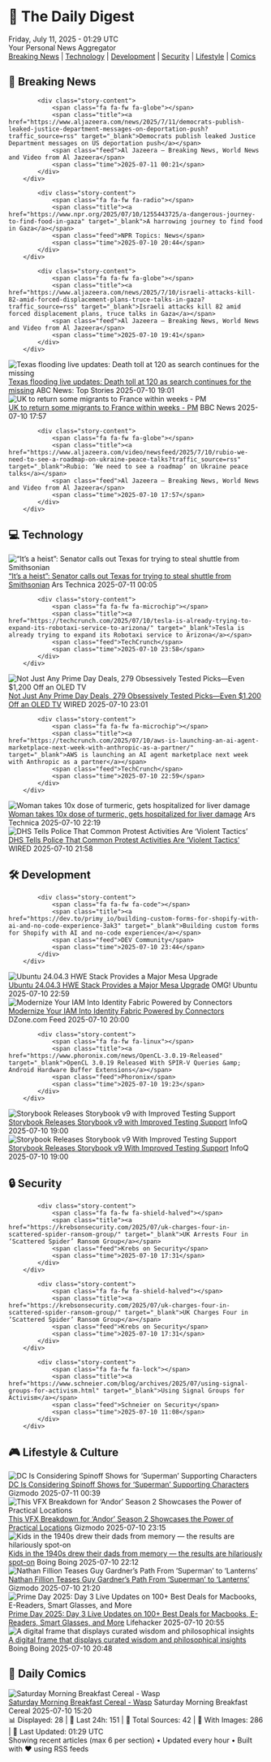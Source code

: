 <!-- Processing 54 RSS feeds at 2025-07-11 01:29:31 UTC -->
<!-- Processing: XKCD -->
<!-- Processing: Penny Arcade -->
<!-- Processing: Garfield -->
<!-- Processing: CNN Top Stories -->
<!-- Processing: CNN Breaking News -->
<!-- Processing: BBC World News -->
<!-- Processing: BBC Breaking News -->
<!-- Processing: Al Jazeera Breaking News -->
<!-- Processing: Reuters Top News -->
<!-- Processing: Associated Press Breaking -->
<!-- Processing: Sky News World -->
<!-- Processing: Ars Technica -->
<!-- Processing: WIRED -->
<!-- Processing: Slashdot -->
<!-- Processing: Lobsters Python -->
<!-- Processing: StackOverflow Blog -->
<!-- Processing: It's FOSS -->
<!-- Processing: OMG! Ubuntu -->
<!-- Processing: GitLab Blog -->
<!-- Processing: InfoQ -->
<!-- Processing: DZone -->
<!-- Processing: Martin Fowler -->
<!-- Processing: Gizmodo -->
<!-- Processing: Krebs on Security -->
<!-- Generated 7 new posts out of 24 feeds processed -->
<div class="newspaper-header">
    <h1 class="newspaper-title">📰 The Daily Digest</h1>
    <div class="newspaper-date">Friday, July 11, 2025 - 01:29 UTC</div>
    <div class="newspaper-subtitle">Your Personal News Aggregator</div>
</div>

<div class="newspaper-nav">
    <a href="#breaking">Breaking News</a> |
    <a href="#tech">Technology</a> |
    <a href="#dev">Development</a> |
    <a href="#security">Security</a> |
    <a href="#lifestyle">Lifestyle</a> |
    <a href="#webcomics">Comics</a>
</div>

<div class="news-section breaking-news" id="breaking">
<h2 class="section-header">🚨 Breaking News</h2>
<div class="stories-container">
<div class="story">
            
            <div class="story-content">
                <span class="fa fa-fw fa-globe"></span>
                <span class="title"><a href="https://www.aljazeera.com/news/2025/7/11/democrats-publish-leaked-justice-department-messages-on-deportation-push?traffic_source=rss" target="_blank">Democrats publish leaked Justice Department messages on US deportation push</a></span>
                <span class="feed">Al Jazeera – Breaking News, World News and Video from Al Jazeera</span>
                <span class="time">2025-07-11 00:21</span>
            </div>
        </div>
<div class="story">
            
            <div class="story-content">
                <span class="fa fa-fw fa-radio"></span>
                <span class="title"><a href="https://www.npr.org/2025/07/10/1255443725/a-dangerous-journey-to-find-food-in-gaza" target="_blank">A harrowing journey to find food in Gaza</a></span>
                <span class="feed">NPR Topics: News</span>
                <span class="time">2025-07-10 20:44</span>
            </div>
        </div>
<div class="story">
            
            <div class="story-content">
                <span class="fa fa-fw fa-globe"></span>
                <span class="title"><a href="https://www.aljazeera.com/news/2025/7/10/israeli-attacks-kill-82-amid-forced-displacement-plans-truce-talks-in-gaza?traffic_source=rss" target="_blank">Israeli attacks kill 82 amid forced displacement plans, truce talks in Gaza</a></span>
                <span class="feed">Al Jazeera – Breaking News, World News and Video from Al Jazeera</span>
                <span class="time">2025-07-10 19:41</span>
            </div>
        </div>
<div class="story">
            <img src="https://s.abcnews.com/images/US/texas-flood-05-ap-jef-250710_1752149690082_hpMain_4x3t_384.jpg" alt="Texas flooding live updates: Death toll at 120 as search continues for the missing" class="story-image" loading="lazy" onerror="this.style.display='none'">
            <div class="story-content">
                <span class="fa fa-fw fa-tv"></span>
                <span class="title"><a href="https://abcnews.go.com/US/live-updates/texas-flooding-updates-13-dead-20-campers-unaccounted/?id=123488468" target="_blank">Texas flooding live updates: Death toll at 120 as search continues for the missing</a></span>
                <span class="feed">ABC News: Top Stories</span>
                <span class="time">2025-07-10 19:01</span>
            </div>
        </div>
<div class="story">
            <img src="https://ichef.bbci.co.uk/ace/standard/240/cpsprodpb/543d/live/52253900-5daa-11f0-960d-e9f1088a89fe.jpg" alt="UK to return some migrants to France within weeks - PM" class="story-image" loading="lazy" onerror="this.style.display='none'">
            <div class="story-content">
                <span class="fa fa-fw fa-flag"></span>
                <span class="title"><a href="https://www.bbc.com/news/articles/c4g2edx410wo" target="_blank">UK to return some migrants to France within weeks - PM</a></span>
                <span class="feed">BBC News</span>
                <span class="time">2025-07-10 17:57</span>
            </div>
        </div>
<div class="story">
            
            <div class="story-content">
                <span class="fa fa-fw fa-globe"></span>
                <span class="title"><a href="https://www.aljazeera.com/video/newsfeed/2025/7/10/rubio-we-need-to-see-a-roadmap-on-ukraine-peace-talks?traffic_source=rss" target="_blank">Rubio: ‘We need to see a roadmap’ on Ukraine peace talks</a></span>
                <span class="feed">Al Jazeera – Breaking News, World News and Video from Al Jazeera</span>
                <span class="time">2025-07-10 17:57</span>
            </div>
        </div>
</div>
</div>
<div class="news-section tech-news" id="tech">
<h2 class="section-header">💻 Technology</h2>
<div class="stories-container">
<div class="story">
            <img src="https://cdn.arstechnica.net/wp-content/uploads/2025/06/news-063025b-lg-500x500.jpg" alt="“It’s a heist”: Senator calls out Texas for trying to steal shuttle from Smithsonian" class="story-image" loading="lazy" onerror="this.style.display='none'">
            <div class="story-content">
                <span class="fa fa-fw fa-cog"></span>
                <span class="title"><a href="https://arstechnica.com/space/2025/07/its-a-heist-senator-calls-out-texas-for-trying-to-steal-shuttle-from-smithsonian/" target="_blank">“It’s a heist”: Senator calls out Texas for trying to steal shuttle from Smithsonian</a></span>
                <span class="feed">Ars Technica</span>
                <span class="time">2025-07-11 00:05</span>
            </div>
        </div>
<div class="story">
            
            <div class="story-content">
                <span class="fa fa-fw fa-microchip"></span>
                <span class="title"><a href="https://techcrunch.com/2025/07/10/tesla-is-already-trying-to-expand-its-robotaxi-service-to-arizona/" target="_blank">Tesla is already trying to expand its Robotaxi service to Arizona</a></span>
                <span class="feed">TechCrunch</span>
                <span class="time">2025-07-10 23:58</span>
            </div>
        </div>
<div class="story">
            <img src="https://media.wired.com/photos/686d4cbdffcb274e31f3ae3f/master/pass/Absolute%20Best%20Deals.png" alt="Not Just Any Prime Day Deals, 279 Obsessively Tested Picks—Even $1,200 Off an OLED TV" class="story-image" loading="lazy" onerror="this.style.display='none'">
            <div class="story-content">
                <span class="fa fa-fw fa-bolt"></span>
                <span class="title"><a href="https://www.wired.com/story/best-amazon-prime-deals-july-2025-2/" target="_blank">Not Just Any Prime Day Deals, 279 Obsessively Tested Picks—Even $1,200 Off an OLED TV</a></span>
                <span class="feed">WIRED</span>
                <span class="time">2025-07-10 23:01</span>
            </div>
        </div>
<div class="story">
            
            <div class="story-content">
                <span class="fa fa-fw fa-microchip"></span>
                <span class="title"><a href="https://techcrunch.com/2025/07/10/aws-is-launching-an-ai-agent-marketplace-next-week-with-anthropic-as-a-partner/" target="_blank">AWS is launching an AI agent marketplace next week with Anthropic as a partner</a></span>
                <span class="feed">TechCrunch</span>
                <span class="time">2025-07-10 22:59</span>
            </div>
        </div>
<div class="story">
            <img src="https://cdn.arstechnica.net/wp-content/uploads/2025/07/GettyImages-2214639013-500x500.jpg" alt="Woman takes 10x dose of turmeric, gets hospitalized for liver damage" class="story-image" loading="lazy" onerror="this.style.display='none'">
            <div class="story-content">
                <span class="fa fa-fw fa-cog"></span>
                <span class="title"><a href="https://arstechnica.com/health/2025/07/woman-takes-10x-dose-of-turmeric-gets-hospitalized-for-liver-damage/" target="_blank">Woman takes 10x dose of turmeric, gets hospitalized for liver damage</a></span>
                <span class="feed">Ars Technica</span>
                <span class="time">2025-07-10 22:19</span>
            </div>
        </div>
<div class="story">
            <img src="https://media.wired.com/photos/685ec03fc55f1273d9de7f01/master/pass/Skateboards-Lasers-ICE-Protestor-Strategic-Weaponry-1-Security.jpg" alt="DHS Tells Police That Common Protest Activities Are ‘Violent Tactics’" class="story-image" loading="lazy" onerror="this.style.display='none'">
            <div class="story-content">
                <span class="fa fa-fw fa-bolt"></span>
                <span class="title"><a href="https://www.wired.com/story/dhs-tells-police-that-common-protest-activities-are-violent-tactics/" target="_blank">DHS Tells Police That Common Protest Activities Are ‘Violent Tactics’</a></span>
                <span class="feed">WIRED</span>
                <span class="time">2025-07-10 21:58</span>
            </div>
        </div>
</div>
</div>
<div class="news-section dev-news" id="dev">
<h2 class="section-header">🛠️ Development</h2>
<div class="stories-container">
<div class="story">
            
            <div class="story-content">
                <span class="fa fa-fw fa-code"></span>
                <span class="title"><a href="https://dev.to/primy_io/building-custom-forms-for-shopify-with-ai-and-no-code-experience-3ak3" target="_blank">Building custom forms for Shopify with AI and no-code experience</a></span>
                <span class="feed">DEV Community</span>
                <span class="time">2025-07-10 23:44</span>
            </div>
        </div>
<div class="story">
            <img src="https://i0.wp.com/www.omgubuntu.co.uk/wp-content/uploads/2024/12/intel-ubuntu.jpg?resize=406%2C232&amp;ssl=1" alt="Ubuntu 24.04.3 HWE Stack Provides a Major Mesa Upgrade" class="story-image" loading="lazy" onerror="this.style.display='none'">
            <div class="story-content">
                <span class="fa fa-fw fa-ubuntu"></span>
                <span class="title"><a href="https://www.omgubuntu.co.uk/2025/07/ubuntu-24-04-3-hwe-new-mesa-kernel-update" target="_blank">Ubuntu 24.04.3 HWE Stack Provides a Major Mesa Upgrade</a></span>
                <span class="feed">OMG! Ubuntu</span>
                <span class="time">2025-07-10 22:59</span>
            </div>
        </div>
<div class="story">
            <img src="https://dz2cdn1.dzone.com/thumbnail?fid=18507136&w=600" alt="Modernize Your IAM Into Identity Fabric Powered by Connectors" class="story-image" loading="lazy" onerror="this.style.display='none'">
            <div class="story-content">
                <span class="fa fa-fw fa-newspaper"></span>
                <span class="title"><a href="https://dzone.com/articles/modern-identity-fabric-iam" target="_blank">Modernize Your IAM Into Identity Fabric Powered by Connectors</a></span>
                <span class="feed">DZone.com Feed</span>
                <span class="time">2025-07-10 20:00</span>
            </div>
        </div>
<div class="story">
            
            <div class="story-content">
                <span class="fa fa-fw fa-linux"></span>
                <span class="title"><a href="https://www.phoronix.com/news/OpenCL-3.0.19-Released" target="_blank">OpenCL 3.0.19 Released With SPIR-V Queries &amp; Android Hardware Buffer Extensions</a></span>
                <span class="feed">Phoronix</span>
                <span class="time">2025-07-10 19:23</span>
            </div>
        </div>
<div class="story">
            <img src="https://res.infoq.com/news/2025/07/storybook-v9-released/en/headerimage/header-storybook-v9-released-1752133540934.jpg" alt="Storybook Releases Storybook v9 with Improved Testing Support" class="story-image" loading="lazy" onerror="this.style.display='none'">
            <div class="story-content">
                <span class="fa fa-fw fa-info-circle"></span>
                <span class="title"><a href="https://www.infoq.com/news/2025/07/storybook-v9-released/?utm_campaign=infoq_content&utm_source=infoq&utm_medium=feed&utm_term=global" target="_blank">Storybook Releases Storybook v9 with Improved Testing Support</a></span>
                <span class="feed">InfoQ</span>
                <span class="time">2025-07-10 19:00</span>
            </div>
        </div>
<div class="story">
            <img src="https://res.infoq.com/news/2025/07/storybook-v9-released/en/headerimage/header-storybook-v9-released-1752133540934.jpg" alt="Storybook Releases Storybook v9 With Improved Testing Support" class="story-image" loading="lazy" onerror="this.style.display='none'">
            <div class="story-content">
                <span class="fa fa-fw fa-info-circle"></span>
                <span class="title"><a href="https://www.infoq.com/news/2025/07/storybook-v9-released/?utm_campaign=infoq_content&utm_source=infoq&utm_medium=feed&utm_term=global" target="_blank">Storybook Releases Storybook v9 With Improved Testing Support</a></span>
                <span class="feed">InfoQ</span>
                <span class="time">2025-07-10 19:00</span>
            </div>
        </div>
</div>
</div>
<div class="news-section security-news" id="security">
<h2 class="section-header">🔒 Security</h2>
<div class="stories-container">
<div class="story">
            
            <div class="story-content">
                <span class="fa fa-fw fa-shield-halved"></span>
                <span class="title"><a href="https://krebsonsecurity.com/2025/07/uk-charges-four-in-scattered-spider-ransom-group/" target="_blank">UK Arrests Four in ‘Scattered Spider’ Ransom Group</a></span>
                <span class="feed">Krebs on Security</span>
                <span class="time">2025-07-10 17:31</span>
            </div>
        </div>
<div class="story">
            
            <div class="story-content">
                <span class="fa fa-fw fa-shield-halved"></span>
                <span class="title"><a href="https://krebsonsecurity.com/2025/07/uk-charges-four-in-scattered-spider-ransom-group/" target="_blank">UK Charges Four in ‘Scattered Spider’ Ransom Group</a></span>
                <span class="feed">Krebs on Security</span>
                <span class="time">2025-07-10 17:31</span>
            </div>
        </div>
<div class="story">
            
            <div class="story-content">
                <span class="fa fa-fw fa-lock"></span>
                <span class="title"><a href="https://www.schneier.com/blog/archives/2025/07/using-signal-groups-for-activism.html" target="_blank">Using Signal Groups for Activism</a></span>
                <span class="feed">Schneier on Security</span>
                <span class="time">2025-07-10 11:08</span>
            </div>
        </div>
</div>
</div>
<div class="news-section lifestyle-news" id="lifestyle">
<h2 class="section-header">🎮 Lifestyle & Culture</h2>
<div class="stories-container">
<div class="story">
            <img src="https://gizmodo.com/app/uploads/2025/07/jimmy-olsen-mr-terrific.jpg" alt="DC Is Considering Spinoff Shows for ‘Superman’ Supporting Characters" class="story-image" loading="lazy" onerror="this.style.display='none'">
            <div class="story-content">
                <span class="fa fa-fw fa-computer"></span>
                <span class="title"><a href="https://gizmodo.com/dc-is-considering-spinoff-shows-for-superman-supporting-characters-2000627876" target="_blank">DC Is Considering Spinoff Shows for ‘Superman’ Supporting Characters</a></span>
                <span class="feed">Gizmodo</span>
                <span class="time">2025-07-11 00:39</span>
            </div>
        </div>
<div class="story">
            <img src="https://gizmodo.com/app/uploads/2025/07/Andor-Lucasfilm-1.jpg" alt="This VFX Breakdown for ‘Andor’ Season 2 Showcases the Power of Practical Locations" class="story-image" loading="lazy" onerror="this.style.display='none'">
            <div class="story-content">
                <span class="fa fa-fw fa-computer"></span>
                <span class="title"><a href="https://gizmodo.com/this-vfx-breakdown-for-andor-season-2-showcases-the-power-of-practical-locations-2000627868" target="_blank">This VFX Breakdown for ‘Andor’ Season 2 Showcases the Power of Practical Locations</a></span>
                <span class="feed">Gizmodo</span>
                <span class="time">2025-07-10 23:15</span>
            </div>
        </div>
<div class="story">
            <img src="https://i0.wp.com/boingboing.net/wp-content/uploads/2025/07/drawing-1.jpg?fit=1200%2C800&amp;quality=60&amp;ssl=1" alt="Kids in the 1940s drew their dads from memory — the results are hilariously spot-on" class="story-image" loading="lazy" onerror="this.style.display='none'">
            <div class="story-content">
                <span class="fa fa-fw fa-arrow-right"></span>
                <span class="title"><a href="https://boingboing.net/2025/07/10/kids-in-the-1940s-drew-their-dads-from-memory-the-results-are-hilariously-spot-on.html" target="_blank">Kids in the 1940s drew their dads from memory — the results are hilariously spot-on</a></span>
                <span class="feed">Boing Boing</span>
                <span class="time">2025-07-10 22:12</span>
            </div>
        </div>
<div class="story">
            <img src="https://gizmodo.com/app/uploads/2025/07/Superman-Green-Lantern-DC-Studios.jpg" alt="Nathan Fillion Teases Guy Gardner’s Path From ‘Superman’ to ‘Lanterns’" class="story-image" loading="lazy" onerror="this.style.display='none'">
            <div class="story-content">
                <span class="fa fa-fw fa-computer"></span>
                <span class="title"><a href="https://gizmodo.com/nathan-fillion-teases-guy-gardners-path-from-superman-to-lanterns-2000627827" target="_blank">Nathan Fillion Teases Guy Gardner’s Path From ‘Superman’ to ‘Lanterns’</a></span>
                <span class="feed">Gizmodo</span>
                <span class="time">2025-07-10 21:20</span>
            </div>
        </div>
<div class="story">
            <img src="https://lifehacker.com/imagery/articles/01JZ65F66VZVV1RGZRGVPCWJS9/hero-image.jpg" alt="Prime Day 2025: Day 3 Live Updates on 100+ Best Deals for Macbooks, E-Readers, Smart Glasses, and More" class="story-image" loading="lazy" onerror="this.style.display='none'">
            <div class="story-content">
                <span class="fa fa-fw fa-life-ring"></span>
                <span class="title"><a href="https://lifehacker.com/money/amazon-prime-day-07-10-2025-live-blog?utm_medium=RSS" target="_blank">Prime Day 2025: Day 3 Live Updates on 100+ Best Deals for Macbooks, E-Readers, Smart Glasses, and More</a></span>
                <span class="feed">Lifehacker</span>
                <span class="time">2025-07-10 20:55</span>
            </div>
        </div>
<div class="story">
            <img src="https://i0.wp.com/boingboing.net/wp-content/uploads/2025/07/hellokittyskull.jpeg?fit=1080%2C810&amp;quality=60&amp;ssl=1" alt="A digital frame that displays curated wisdom and philosophical insights" class="story-image" loading="lazy" onerror="this.style.display='none'">
            <div class="story-content">
                <span class="fa fa-fw fa-arrow-right"></span>
                <span class="title"><a href="https://boingboing.net/2025/07/10/a-digital-frame-that-displays-curated-wisdom-and-philosophical-insights.html" target="_blank">A digital frame that displays curated wisdom and philosophical insights</a></span>
                <span class="feed">Boing Boing</span>
                <span class="time">2025-07-10 20:48</span>
            </div>
        </div>
</div>
</div>
<div class="news-section webcomics-section" id="webcomics">
<h2 class="section-header">🎨 Daily Comics</h2>
<div class="stories-container">
<div class="story">
            <img src="https://www.smbc-comics.com/comics/1751598559-20250710.png" alt="Saturday Morning Breakfast Cereal - Wasp" class="story-image" loading="lazy" onerror="this.style.display='none'">
            <div class="story-content">
                <span class="fa fa-fw fa-smile"></span>
                <span class="title"><a href="https://www.smbc-comics.com/comic/wasp" target="_blank">Saturday Morning Breakfast Cereal - Wasp</a></span>
                <span class="feed">Saturday Morning Breakfast Cereal</span>
                <span class="time">2025-07-10 15:20</span>
            </div>
        </div>
</div>
</div>

<div class="newspaper-footer">
    <div class="stats">
        📊 Displayed: 28 | 📅 Last 24h: 151 | 📡 Total Sources: 42 | 📸 With Images: 286 |
        🔄 Last Updated: 01:29 UTC
    </div>
    <div class="footer-note">
        Showing recent articles (max 6 per section) • Updated every hour • Built with ❤️ using RSS feeds
    </div>
</div>
